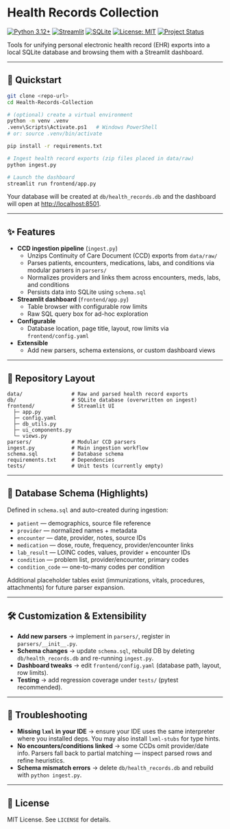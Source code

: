 # Health Records Collection

[![Python 3.12+](https://img.shields.io/badge/python-3.12+-blue.svg)](https://www.python.org/downloads/release/python-3120/)
[![Streamlit](https://img.shields.io/badge/Streamlit-dashboard-ff4b4b.svg?logo=streamlit)](https://streamlit.io)
[![SQLite](https://img.shields.io/badge/SQLite-database-07405e.svg?logo=sqlite)](https://www.sqlite.org)
[![License: MIT](https://img.shields.io/badge/License-MIT-green.svg)](LICENSE)
[![Project Status](https://img.shields.io/badge/status-in%20progress-yellow.svg)](#)

Tools for unifying personal electronic health record (EHR) exports into a local SQLite database and browsing them with a Streamlit dashboard.

---

## 🚀 Quickstart

```bash
git clone <repo-url>
cd Health-Records-Collection

# (optional) create a virtual environment
python -m venv .venv
.venv\Scripts\Activate.ps1   # Windows PowerShell
# or: source .venv/bin/activate

pip install -r requirements.txt

# Ingest health record exports (zip files placed in data/raw)
python ingest.py

# Launch the dashboard
streamlit run frontend/app.py
```

Your database will be created at `db/health_records.db` and the dashboard will open at [http://localhost:8501](http://localhost:8501).

---

## ✨ Features

- **CCD ingestion pipeline** (`ingest.py`)
  - Unzips Continuity of Care Document (CCD) exports from `data/raw/`
  - Parses patients, encounters, medications, labs, and conditions via modular parsers in `parsers/`
  - Normalizes providers and links them across encounters, meds, labs, and conditions
  - Persists data into SQLite using `schema.sql`
- **Streamlit dashboard** (`frontend/app.py`)
  - Table browser with configurable row limits
  - Raw SQL query box for ad-hoc exploration
- **Configurable**
  - Database location, page title, layout, row limits via `frontend/config.yaml`
- **Extensible**
  - Add new parsers, schema extensions, or custom dashboard views

---

## 📂 Repository Layout

```
data/                # Raw and parsed health record exports
db/                  # SQLite database (overwritten on ingest)
frontend/            # Streamlit UI
  ├─ app.py
  ├─ config.yaml
  ├─ db_utils.py
  ├─ ui_components.py
  └─ views.py
parsers/             # Modular CCD parsers
ingest.py            # Main ingestion workflow
schema.sql           # Database schema
requirements.txt     # Dependencies
tests/               # Unit tests (currently empty)
```

---

## 🧱 Database Schema (Highlights)

Defined in `schema.sql` and auto-created during ingestion:

- `patient` — demographics, source file reference  
- `provider` — normalized names + metadata  
- `encounter` — date, provider, notes, source IDs  
- `medication` — dose, route, frequency, provider/encounter links  
- `lab_result` — LOINC codes, values, provider + encounter IDs  
- `condition` — problem list, provider/encounter, primary codes  
- `condition_code` — one-to-many codes per condition  

Additional placeholder tables exist (immunizations, vitals, procedures, attachments) for future parser expansion.

---

## 🛠️ Customization & Extensibility

- **Add new parsers** → implement in `parsers/`, register in `parsers/__init__.py`.  
- **Schema changes** → update `schema.sql`, rebuild DB by deleting `db/health_records.db` and re-running `ingest.py`.  
- **Dashboard tweaks** → edit `frontend/config.yaml` (database path, layout, row limits).  
- **Testing** → add regression coverage under `tests/` (pytest recommended).

---

## 🐞 Troubleshooting

- **Missing `lxml` in your IDE** → ensure your IDE uses the same interpreter where you installed deps. You may also install `lxml-stubs` for type hints.  
- **No encounters/conditions linked** → some CCDs omit provider/date info. Parsers fall back to partial matching — inspect parsed rows and refine heuristics.  
- **Schema mismatch errors** → delete `db/health_records.db` and rebuild with `python ingest.py`.  

---

## 📜 License

MIT License. See `LICENSE` for details.
